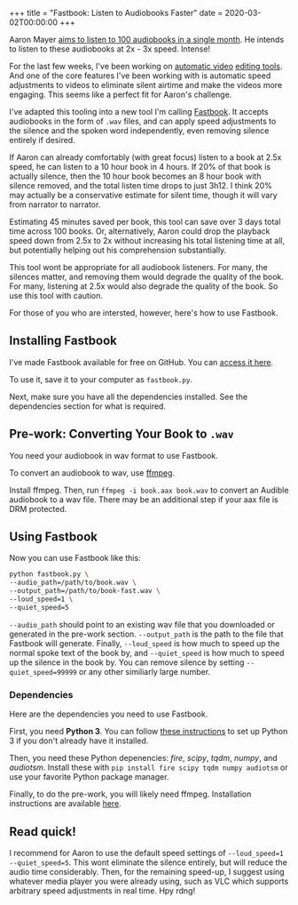+++
title = "Fastbook: Listen to Audiobooks Faster"
date = 2020-03-02T00:00:00
+++

Aaron Mayer [aims to listen to 100 audiobooks in a single month](https://medium.com/100audiobooks/the-100-audiobook-challenge-terms-and-conditions-455c7e9409aa). He intends to listen to these audiobooks at 2x - 3x speed. Intense!

For the last few weeks, I've been working on [automatic video](https://davidbieber.com/snippets/2020-02-21-jump-cut-programming/) [editing tools](https://davidbieber.com/snippets/2020-02-26-video-tooling-progress/). And one of the core features I've been working with is automatic speed adjustments to videos to eliminate silent airtime and make the videos more engaging. This seems like a perfect fit for Aaron's challenge.

I've adapted this tooling into a new tool I'm calling [Fastbook](https://gist.github.com/dbieber/98f909640773b5b0a0fe5696da369a1b). It accepts audiobooks in the form of `.wav` files, and can apply speed adjustments to the silence and the spoken word independently, even removing silence entirely if desired.

If Aaron can already comfortably (with great focus) listen to a book at 2.5x speed, he can listen to a 10 hour book in 4 hours. If 20% of that book is actually silence, then the 10 hour book becomes an 8 hour book with silence removed, and the total listen time drops to just 3h12. I think 20% may actually be a conservative estimate for silent time, though it will vary from narrator to narrator.

Estimating 45 minutes saved per book, this tool can save over 3 days total time across 100 books. Or, alternatively, Aaron could drop the playback speed down from 2.5x to 2x without increasing his total listening time at all, but potentially helping out his comprehension substantially.

This tool wont be appropriate for all audiobook listeners. For many, the silences matter, and removing them would degrade the quality of the book. For many, listening at 2.5x would also degrade the quality of the book. So use this tool with caution.

For those of you who are intersted, however, here's how to use Fastbook.

## Installing Fastbook

I've made Fastbook available for free on GitHub. You can [access it here](https://gist.github.com/dbieber/98f909640773b5b0a0fe5696da369a1b).

To use it, save it to your computer as `fastbook.py`.

Next, make sure you have all the dependencies installed. See the dependencies section for what is required.

## Pre-work: Converting Your Book to `.wav`

You need your audiobook in wav format to use Fastbook.

To convert an audiobook to wav, use [ffmpeg](https://www.ffmpeg.org/).

Install ffmpeg. Then, run `ffmpeg -i book.aax book.wav` to convert an Audible audiobook to a wav file. There may be an additional step if your aax file is DRM protected.

## Using Fastbook

Now you can use Fastbook like this:

```bash
python fastbook.py \
--audio_path=/path/to/book.wav \
--output_path=/path/to/book-fast.wav \
--loud_speed=1 \
--quiet_speed=5
```

`--audio_path` should point to an existing wav file that you downloaded or generated in the pre-work section. `--output_path` is the path to the file that Fastbook will generate. Finally, `--loud_speed` is how much to speed up the normal spoke text of the book by, and `--quiet_speed` is how much to speed up the silence in the book by. You can remove silence by setting `--quiet_speed=99999` or any other similiarly large number.

### Dependencies

Here are the dependencies you need to use Fastbook.

First, you need **Python 3**. You can follow [these instructions](https://realpython.com/installing-python/) to set up Python 3 if you don't already have it installed.

Then, you need these Python depenencies: _fire_, _scipy_, _tqdm_, _numpy_, and _audiotsm_. Install these with `pip install fire scipy tqdm numpy audiotsm` or use your favorite Python package manager.

Finally, to do the pre-work, you will likely need ffmpeg. Installation instructions are available [here](https://www.ffmpeg.org/).

## Read quick!

I recommend for Aaron to use the default speed settings of `--loud_speed=1 --quiet_speed=5`. This wont eliminate the silence entirely, but will reduce the audio time considerably. Then, for the remaining speed-up, I suggest using whatever media player you were already using, such as VLC which supports arbitrary speed adjustments in real time. Hpy rdng!
